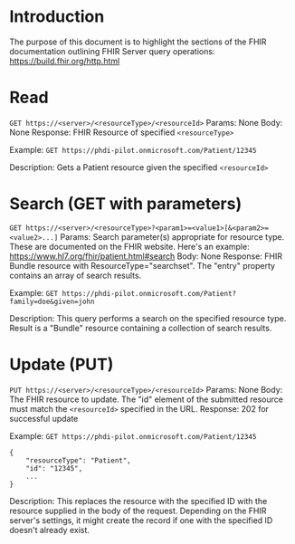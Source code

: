 # Introduction
The purpose of this document is to highlight the sections of the FHIR documentation outlining FHIR Server query operations:
https://build.fhir.org/http.html

# Read
`GET https://<server>/<resourceType>/<resourceId>`
Params: None
Body: None
Response: FHIR Resource of specified `<resourceType>`

Example: `GET https://phdi-pilot.onmicrosoft.com/Patient/12345`

Description:
Gets a Patient resource given the specified `<resourceId>`

# Search (GET with parameters)
`GET https://<server>/<resourceType>?<param1>=<value1>[&<param2>=<value2>...]`
Params: Search parameter(s) appropriate for resource type.  These are documented on the FHIR website.  Here's an example: https://www.hl7.org/fhir/patient.html#search
Body: None
Response: FHIR Bundle resource with ResourceType="searchset".  The "entry" property contains an array of search results.

Example: `GET https://phdi-pilot.onmicrosoft.com/Patient?family=doe&given=john`

Description:
This query performs a search on the specified resource type.  Result is a "Bundle" resource containing a collection of search results.

# Update (PUT)
`PUT https://<server>/<resourceType>/<resourceId>`
Params: None
Body: The FHIR resource to update.  The "id" element of the submitted resource must match the `<resourceId>` specified in the URL.
Response: 202 for successful update

Example: `GET https://phdi-pilot.onmicrosoft.com/Patient/12345`
```
{ 
    "resourceType": "Patient",
    "id": "12345",
    ...
}
```

Description:
This replaces the resource with the specified ID with the resource supplied in the body of the request.  Depending on the FHIR server's settings, it might create the record if one with the specified ID doesn't already exist.
